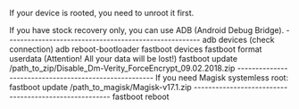 If your device is rooted, you need to unroot it first.

If you have stock recovery only, you can use ADB (Android Debug Bridge).
*------------------------------------------------------*
adb devices (check connection)
adb reboot-bootloader
fastboot devices
fastboot format userdata (Attention! All your data will be lost!)
fastboot update /path_to_zip/Disable_Dm-Verity_ForceEncrypt_09.02.2018.zip
*------------------------------------------------------*
If you need Magisk systemless root:
fastboot update /path_to_magisk/Magisk-v17.1.zip
*------------------------------------------------------*
fastboot reboot
 
